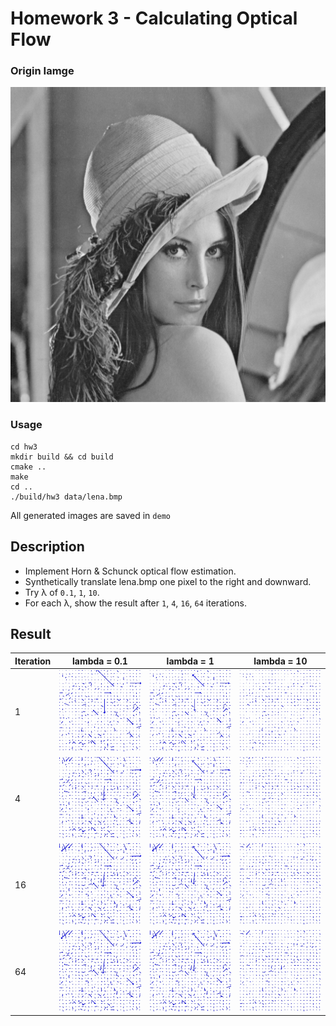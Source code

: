 # Homework 3 - Calculating Optical Flow

### Origin Iamge
![lena](data/lena.bmp)

### Usage
```
cd hw3
mkdir build && cd build
cmake ..
make
cd ..
./build/hw3 data/lena.bmp
```
All generated images are saved in `demo`

## Description
* Implement Horn & Schunck optical flow estimation.
* Synthetically translate lena.bmp one pixel to the right and downward.
* Try λ of `0.1`, `1`, `10`.
* For each λ, show the result after `1`, `4`, `16`, `64` iterations.

## Result
|Iteration|lambda = 0.1|lambda = 1|lambda = 10|
|-|-|-|-|
|1|![HornSchunck_iter1_lamb0.1](demo/HornSchunck_iter1_lamb0.1.jpg)|![HornSchunck_iter1_lamb1](demo/HornSchunck_iter1_lamb1.jpg)|![HornSchunck_iter1_lamb10](demo/HornSchunck_iter1_lamb10.jpg)|
|4|![HornSchunck_iter4_lamb0.1](demo/HornSchunck_iter4_lamb0.1.jpg)|![HornSchunck_iter4_lamb1](demo/HornSchunck_iter4_lamb1.jpg)|![HornSchunck_iter4_lamb10](demo/HornSchunck_iter4_lamb10.jpg)|
|16|![HornSchunck_iter16_lamb0.1](demo/HornSchunck_iter16_lamb0.1.jpg)|![HornSchunck_iter16_lamb1](demo/HornSchunck_iter16_lamb1.jpg)|![HornSchunck_iter16_lamb10](demo/HornSchunck_iter16_lamb10.jpg)|
|64|![HornSchunck_iter64_lamb0.1](demo/HornSchunck_iter64_lamb0.1.jpg)|![HornSchunck_iter64_lamb1](demo/HornSchunck_iter64_lamb1.jpg)|![HornSchunck_iter64_lamb10](demo/HornSchunck_iter64_lamb10.jpg)|